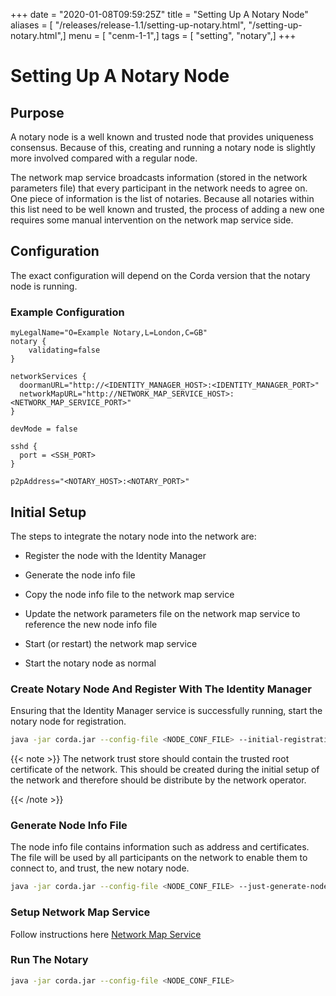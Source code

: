+++
date = "2020-01-08T09:59:25Z"
title = "Setting Up A Notary Node"
aliases = [ "/releases/release-1.1/setting-up-notary.html", "/setting-up-notary.html",]
menu = [ "cenm-1-1",]
tags = [ "setting", "notary",]
+++


# Setting Up A Notary Node


## Purpose

A notary node is a well known and trusted node that provides uniqueness consensus. Because of this, creating and running a notary node is
                slightly more involved compared with a regular node.

The network map service broadcasts information (stored in the network parameters file) that every participant in the network needs to
                agree on. One piece of information is the list of notaries. Because all notaries within this list need to be well known and trusted,
                the process of adding a new one requires some manual intervention on the network map service side.


## Configuration

The exact configuration will depend on the Corda version that the notary node is running.


### Example Configuration

```guess
myLegalName="O=Example Notary,L=London,C=GB"
notary {
    validating=false
}

networkServices {
  doormanURL="http://<IDENTITY_MANAGER_HOST>:<IDENTITY_MANAGER_PORT>"
  networkMapURL="http://NETWORK_MAP_SERVICE_HOST>:<NETWORK_MAP_SERVICE_PORT>"
}

devMode = false

sshd {
  port = <SSH_PORT>
}

p2pAddress="<NOTARY_HOST>:<NOTARY_PORT>"
```

## Initial Setup

The steps to integrate the notary node into the network are:


* Register the node with the Identity Manager


* Generate the node info file


* Copy the node info file to the network map service


* Update the network parameters file on the network map service to reference the new node info file


* Start (or restart) the network map service


* Start the notary node as normal



### Create Notary Node And Register With The Identity Manager

Ensuring that the Identity Manager service is successfully running, start the notary node for registration.

```bash
java -jar corda.jar --config-file <NODE_CONF_FILE> --initial-registration --network-root-truststore-password <TRUST_STORE_PASSWORD> --network-root-truststore <PATH_TO_TRUST_STORE>
```

{{< note >}}
The network trust store should contain the trusted root certificate of the network. This should be created
                        during the initial setup of the network and therefore should be distribute by the network operator.

{{< /note >}}

### Generate Node Info File

The node info file contains information such as address and certificates. The file will be used by all participants on the network to enable them to
                    connect to, and trust, the new notary node.

```bash
java -jar corda.jar --config-file <NODE_CONF_FILE> --just-generate-node-info
```

### Setup Network Map Service

Follow instructions here [Network Map Service](network-map.md)


### Run The Notary

```bash
java -jar corda.jar --config-file <NODE_CONF_FILE>
```

